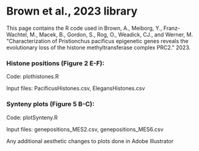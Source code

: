 # Brown et al., 2023 library
This page contains the R code used in Brown, A., Meiborg, Y., Franz-Wachtel, M., Macek, B., Gordon, S., Rog, O., Weadick, CJ., and Werner, M. "Characterization of Pristionchus pacificus epigenetic genes reveals the evolutionary loss of the histone methyltransferase complex PRC2." 2023. 

### Histone positions (Figure 2 E-F): ###
Code: plothistones.R

Input files: PacificusHistones.csv, ElegansHistones.csv

### Synteny plots (Figure 5 B-C): ###
Code: plotSynteny.R

Input files: genepositions_MES2.csv, genepositions_MES6.csv

Any additional aesthetic changes to plots done in Adobe Illustrator 





